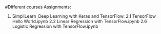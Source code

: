#Different courses Assignments:
1. SimpliLearn_Deep Learning with Keras and TensorFlow:
2.1 TensorFlow Hello World.ipynb
2.2 Linear Regression with TensorFlow.ipynb
2.6 Logistic Regression with TensorFlow.ipynb
